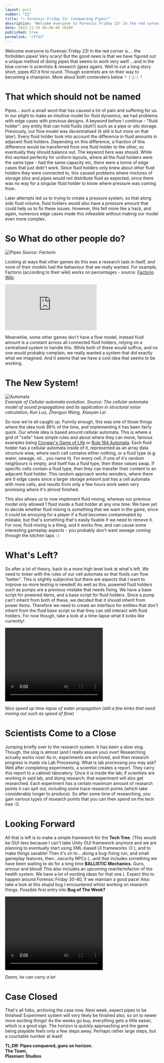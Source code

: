 ```yaml
---
layout: post
number: "23"
title: "⭐ Forensic Friday 23: Conquering Pipes!"
description: "Welcome everyone to Forensic Friday 23! In the red corner is.... the forbidden pipes! Very scary! But the good news is that we have figured out a unique method of doing pipes that seems to work very well! ...and in the blue corner is scientists & research (geez again). Well to cut a long story short, pipes KO'd first round. Though scientists are on their way to becoming a champion. More about both contenders below `╰（‵□′）╯`"
date: 2022-11-26 00:00:00 +0100
published: true
permalink: "/ff23"
---
```


Welcome everyone to Forensic Friday 23! In the red corner is.... the forbidden pipes! Very scary! But the good news is that we have figured out a unique method of doing pipes that seems to work very well! ...and in the blue corner is scientists & research (geez again). Well to cut a long story short, pipes KO'd first round. Though scientists are on their way to becoming a champion. More about both contenders below `╰（‵□′）╯`

# That which should not be named

Pipes... such a small word that has caused a lot of pain and suffering for us. In our plight to make an intuitive model for fluid dynamics, we had problems with edge cases with previous designs. A keyword before I continue - "fluid holder": any entity that can hold fluids (duh?) such as a pipe or silo storage. Previously, our flow model was decentralised (it still is but more on that later). Every fluid holder took into account the difference in fluid amounts in adjacent fluid holders. Depending on this difference, a fraction of this difference would be transferred from one fluid holder to the other, so eventually they should balance out. The keyword here was should. While this worked perfectly for uniform layouts, where all the fluid holders were the same type - had the same capacity etc, there were a tonne of edge cases that just didn't work. Since fluid holders only knew about other fluid holders they were connected to, this caused problems where mixtures of storage silos and pipes would not distribute fluid as expected, since there was no way for a singular fluid holder to know where pressure was coming from.

Later attempts led us to trying to create a pressure system, so that along side fluid volume, fluid holders would also have a pressure amount that could help us to fix these issues. However, this felt more like a hack, and again, numerous edge cases made this infeasible without making our model even more complex.

# So What do other people do?

![Pipes](./forensic-friday-media/ff23/fac.png)
*Source: Factorio*

Looking at ways that other games do this was a research task in itself, and none of their models had the behaviour that we really wanted. For example, Factorio (according to their wiki) works on percentages - source: [Factorio Wiki](https://wiki.factorio.com/Fluid_system#Flow).

<iframe src="https://wiki.factorio.com/Fluid_system#Flow" frameborder="0" scrolling="no"></iframe>

Meanwhile, some other games don't have a flow model, instead fluid amount is a constant across all connected fluid holders, relying on a centralised system to handle this. While both of these would suffice, and no one would probably complain, we really wanted a system that did exactly what we imagined. And it seems that we have a cool idea that seems to be working.

# The New System!

![Automata](./forensic-friday-media/ff23/automata.png)
\
*Example of Cellular automata evolution. Source: The cellular automata model of sound propagations and its application in structural noise calculation, Kun Luo, Zhenguo Wang, Xiaoyan Lei*

So now we're all caught up. Funnily enough, this was one of those things where the idea took 99% of the time, and implementing it has been fairly quick. Our whole idea is based around cellular automata. This is where a grid of "cells" have simple rules and about where they can move, famous examples being [Conway's Game of Life](https://en.wikipedia.org/wiki/Conway%27s_Game_of_Life) or [Rule 184 Automata](https://en.wikipedia.org/wiki/Rule_184). Each fluid holder has a cellular automata inside of it, represented as an array data structure wise, where each cell contains either nothing, or a fluid type (e.g. water, sewage, oil... you name it). For every cell, if one of it's random neighbours is empty, and itself has a fluid type, then these values swap. If specific cells contain a fluid type, then they can transfer their content to an adjacent fluid holder. This random approach works wonders, where there are 0 edge cases since a larger storage amount just has a cell automata with more cells, and results from only a few hours work seem very promising where it's almost finished.

This also allows us to now implement fluid mixing, whereas our previous model only allowed 1 fluid inside a fluid holder at any one time. We have yet to decide whether fluid mixing is something that we want in the game, since it could be annoying for a player if a fluid becomes contaminated by mistake, but that's something that's easily fixable if we need to remove it. For now, fluid mixing is a thing, and it works fine, and can cause some interesting gameplay aspects - you probably don't want sewage coming through the kitchen taps `:)`

# What's Left?
So after a lot of theory, back to a more high level look at what's left. We need to tinker with the rules of our cell automata so that fluids can flow "better". This is slightly subjective but there are aspects that I want to improve so more testing is needed! As well as this, powered fluid holders such as pumps are a previous mistake that needs fixing. We have a base script for powered items, and a base script for fluid holders. Since a pump can't inherit from both of these, we decided that it should inherit from power items. Therefore we need to create an interface for entities that don't inherit from the fluid base script so that they can still interact with fluid holders. For now though, take a look at a time-lapse what it looks like currently!


<video width="320" height="240" controls>
<source src="./forensic-friday-media/ff23/pipes.mp4" type="video/mp4">
Your browser does not support the video tag.
</video>

*Nice speed up time-lapse of water propagation (still a few kinks that need ironing out such as speed of flow)*

# Scientists Come to a Close

Jumping briefly over to the research system. It has been a slow slog. Though, the slog is almost (and I really assure you) over! Researching actually works now! As in, experiments are archived, and then research progress is made via Lab Processing. What is lab processing you may ask? Well after completing experiments, a scientist creates a report. They carry this report to a cabinet laboratory. Once it is inside the lab; if scientists are working in said lab, and doing research; that experiment will also get researched. Each experiment has a certain maximum amount of research points it can spit out, including some trace research points (which take considerably longer to produce). So after some time of researching, you gain various types of research points that you can then spend on the tech tree :O.

# Looking Forward

All that is left is to make a simple framework for the **Tech Tree**. (This would be GUI-less because I can't take Unity GUI framework anymore and we are planning to eventually start using XML-based UI frameworks :O ), and to make things savable! Then it's on to....doing a bug-fixing run, and small gameplay features, then...security NPCs (...and that includes something we have been waiting to do for a long time **BALLISTIC Mechanics**. Guns, armour and blood! This also includes an upcoming rewrite/refactor of the health system. We have a lot of exciting ideas for that one.). Expect this to happen around Forensic Friday 30-40, if we maintain a good pace!
Also take a look at this stupid bug I encountered whilst working on research things. Possible first entry into **Bug of The Week?**

<video width="320" height="240" controls>
<source src="./forensic-friday-media/ff23/carryBug.mp4" type="video/mp4">
Your browser does not support the video tag.
</video>

*Damn, he can carry a lot*

# Case Closed

That's all folks, archiving the case now. Next week, expect pipes to be finished! Experiment system will very likely be finished also, so on to newer more exciting things! As the weeks go buy, everything gets a little easier, which is a good sign. The horizon is quickly approaching and the game being playable feels only a few steps away. Perhaps rather large steps, but a countable number at least!

**TL;DR: Pipes conquered, guns on horizon.**\
**The Team,**\
**Plasmarc Studios**